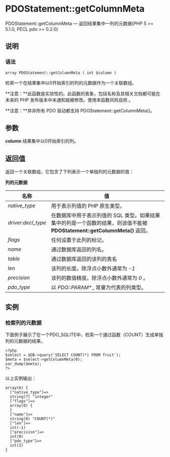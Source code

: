 # PDOStatement::getColumnMeta



PDOStatement::getColumnMeta — 返回结果集中一列的元数据(PHP 5 &gt;= 5.1.0, PECL pdo &gt;= 0.2.0)

## 说明

### 语法

```
array PDOStatement::getColumnMeta ( int $column )

```

检索一个在结果集中以0开始索引的列的元数据作为一个关联数组。

**注意：**此函数是实验性的。此函数的表象，包括名称及其相关文档都可能在未来的 PHP 发布版本中未通知就被修改。使用本函数风险自担 。

**注意：**并非所有 PDO 驱动都支持 PDOStatement::getColumnMeta()。

## 参数

**column**
结果集中以0开始索引的列。

## 返回值

返回一个关联数组，它包含了下列表示一个单独列的元数据的值：

**列的元数据**

| 名称 | 值 |
| --- | --- |
| _native_type_ | 用于表示列值的 PHP 原生类型。 |
| _driver:decl_type_ | 在数据库中用于表示列值的 SQL 类型。如果结果集中的列是一个函数的结果，则该值不能被 **PDOStatement::getColumnMeta()** 返回。 |
| _flags_ | 任何设置于此列的标记。 |
| _name_ | 通过数据库返回的列名。 |
| _table_ | 通过数据库返回的该列的表名 |
| _len_ | 该列的长度。除浮点小数外通常为 _-1_ |
| _precision_ | 该列的数值精度。除浮点小数外通常为 _0_ 。 |
| _pdo_type_ | 以 _PDO::PARAM_*_ 常量为代表的列类型。 |

## 实例

### 检索列的元数据

下面例子展示了在一个PDO_SQLITE中，检索一个通过函数（COUNT）生成单独列的元数据的结果。

```
<?php
$select = $DB->query('SELECT COUNT(*) FROM fruit');
$meta = $select->getColumnMeta(0);
var_dump($meta);
?>

```

以上实例输出：

```
array(6) {
  ["native_type"]=>
  string(7) "integer"
  ["flags"]=>
  array(0) {
  }
  ["name"]=>
  string(8) "COUNT(*)"
  ["len"]=>
  int(-1)
  ["precision"]=>
  int(0)
  ["pdo_type"]=>
  int(2)
}

```



